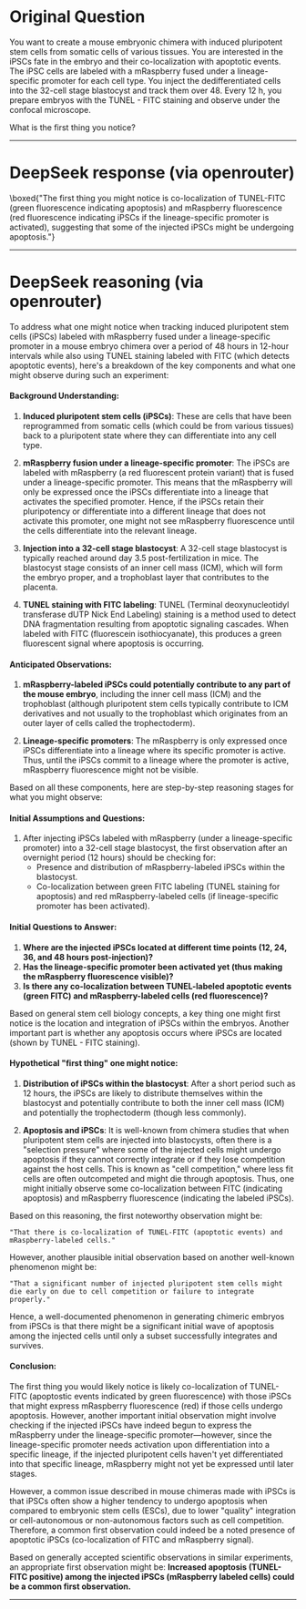 # Original Question

You want to create a mouse embryonic chimera with induced pluripotent stem cells from somatic cells of various tissues. You are interested in the iPSCs fate in the embryo and their co-localization with apoptotic events. The iPSC cells are labeled with a mRaspberry fused under a lineage-specific promoter for each cell type. You inject the dedifferentiated cells into the 32-cell stage blastocyst and track them over 48. Every 12 h, you prepare embryos with the TUNEL - FITC staining and observe under the confocal microscope.

What is the first thing you notice?

---

# DeepSeek response (via openrouter)

\boxed{"The first thing you might notice is co-localization of TUNEL-FITC (green fluorescence indicating apoptosis) and mRaspberry fluorescence (red fluorescence indicating iPSCs if the lineage-specific promoter is activated), suggesting that some of the injected iPSCs might be undergoing apoptosis."}

---

# DeepSeek reasoning (via openrouter)

To address what one might notice when tracking induced pluripotent stem cells (iPSCs) labeled with mRaspberry fused under a lineage-specific promoter in a mouse embryo chimera over a period of 48 hours in 12-hour intervals while also using TUNEL staining labeled with FITC (which detects apoptotic events), here's a breakdown of the key components and what one might observe during such an experiment:

#### Background Understanding:
1. **Induced pluripotent stem cells (iPSCs)**: These are cells that have been reprogrammed from somatic cells (which could be from various tissues) back to a pluripotent state where they can differentiate into any cell type.
   
2. **mRaspberry fusion under a lineage-specific promoter**: The iPSCs are labeled with mRaspberry (a red fluorescent protein variant) that is fused under a lineage-specific promoter. This means that the mRaspberry will only be expressed once the iPSCs differentiate into a lineage that activates the specified promoter. Hence, if the iPSCs retain their pluripotency or differentiate into a different lineage that does not activate this promoter, one might not see mRaspberry fluorescence until the cells differentiate into the relevant lineage.
   
3. **Injection into a 32-cell stage blastocyst**: A 32-cell stage blastocyst is typically reached around day 3.5 post-fertilization in mice. The blastocyst stage consists of an inner cell mass (ICM), which will form the embryo proper, and a trophoblast layer that contributes to the placenta.
   
4. **TUNEL staining with FITC labeling**: TUNEL (Terminal deoxynucleotidyl transferase dUTP Nick End Labeling) staining is a method used to detect DNA fragmentation resulting from apoptotic signaling cascades. When labeled with FITC (fluorescein isothiocyanate), this produces a green fluorescent signal where apoptosis is occurring.

#### Anticipated Observations:
1. **mRaspberry-labeled iPSCs could potentially contribute to any part of the mouse embryo**, including the inner cell mass (ICM) and the trophoblast (although pluripotent stem cells typically contribute to ICM derivatives and not usually to the trophoblast which originates from an outer layer of cells called the trophectoderm).

2. **Lineage-specific promoters**: The mRaspberry is only expressed once iPSCs differentiate into a lineage where its specific promoter is active. Thus, until the iPSCs commit to a lineage where the promoter is active, mRaspberry fluorescence might not be visible.

Based on all these components, here are step-by-step reasoning stages for what you might observe:
#### Initial Assumptions and Questions:
   1. After injecting iPSCs labeled with mRaspberry (under a lineage-specific promoter) into a 32-cell stage blastocyst, the first observation after an overnight period (12 hours) should be checking for:
      - Presence and distribution of mRaspberry-labeled iPSCs within the blastocyst.
      - Co-localization between green FITC labeling (TUNEL staining for apoptosis) and red mRaspberry-labeled cells (if lineage-specific promoter has been activated).

#### Initial Questions to Answer:
   1. **Where are the injected iPSCs located at different time points (12, 24, 36, and 48 hours post-injection)?**
   2. **Has the lineage-specific promoter been activated yet (thus making the mRaspberry fluorescence visible)?**
   3. **Is there any co-localization between TUNEL-labeled apoptotic events (green FITC) and mRaspberry-labeled cells (red fluorescence)?**

Based on general stem cell biology concepts, a key thing one might first notice is the location and integration of iPSCs within the embryos. Another important part is whether any apoptosis occurs where iPSCs are located (shown by TUNEL - FITC staining).

#### Hypothetical "first thing" one might notice:
1. **Distribution of iPSCs within the blastocyst**: After a short period such as 12 hours, the iPSCs are likely to distribute themselves within the blastocyst and potentially contribute to both the inner cell mass (ICM) and potentially the trophectoderm (though less commonly).
    
2. **Apoptosis and iPSCs**: It is well-known from chimera studies that when pluripotent stem cells are injected into blastocysts, often there is a "selection pressure" where some of the injected cells might undergo apoptosis if they cannot correctly integrate or if they lose competition against the host cells. This is known as "cell competition," where less fit cells are often outcompeted and might die through apoptosis. Thus, one might initially observe some co-localization between FITC (indicating apoptosis) and mRaspberry fluorescence (indicating the labeled iPSCs).

Based on this reasoning, the first noteworthy observation might be:
    
    "That there is co-localization of TUNEL-FITC (apoptotic events) and mRaspberry-labeled cells."

However, another plausible initial observation based on another well-known phenomenon might be:
    
    "That a significant number of injected pluripotent stem cells might die early on due to cell competition or failure to integrate properly."

Hence, a well-documented phenomenon in generating chimeric embryos from iPSCs is that there might be a significant initial wave of apoptosis among the injected cells until only a subset successfully integrates and survives.

#### Conclusion:
The first thing you would likely notice is likely co-localization of TUNEL-FITC (apoptostic events indicated by green fluorescence) with those iPSCs that might express mRaspberry fluorescence (red) if those cells undergo apoptosis. However, another important initial observation might involve checking if the injected iPSCs have indeed begun to express the mRaspberry under the lineage-specific promoter—however, since the lineage-specific promoter needs activation upon differentiation into a specific lineage, if the injected pluripotent cells haven't yet differentiated into that specific lineage, mRaspberry might not yet be expressed until later stages.

However, a common issue described in mouse chimeras made with iPSCs is that iPSCs often show a higher tendency to undergo apoptosis when compared to embryonic stem cells (ESCs), due to lower "quality" integration or cell-autonomous or non-autonomous factors such as cell competition. Therefore, a common first observation could indeed be a noted presence of apoptotic iPSCs (co-localization of FITC and mRaspberry signal).

Based on generally accepted scientific observations in similar experiments, an appropriate first observation might be:
**Increased apoptosis (TUNEL-FITC positive) among the injected iPSCs (mRaspberry labeled cells) could be a common first observation.**


---

